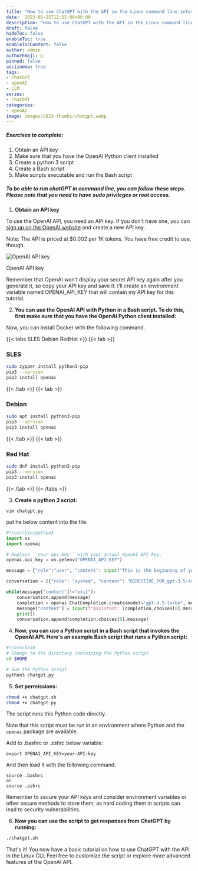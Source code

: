 ```yaml
---
title: "How to use ChatGPT with the API in the Linux command line interface:"
date:  2023-05-25T12:25:00+00:00
description: "How to use ChatGPT with the API in the Linux command line interface (CLI):"
draft: false
hideToc: false
enableToc: true
enableTocContent: false
author: admin
authorEmoji: 🐧
pinned: false
asciinema: true
tags:
- chatGPT
- openAI
- LLM
series:
- chatGPT
categories:
- openAI
image: images/2023-thumbs/chatgpt.webp
---
```

##### Exercises to complete:
1. Obtain an API key
2. Make sure that you have the OpenAI Python client installed
3. Create a python 3 script
4. Create a Bash script
5. Make scripts executable and run the Bash script

<script async id="asciicast-587324" src="https://asciinema.org/a/587324.js"></script>

##### To be able to run chatGPT in command line, you can follow these steps. Please note that you need to have sudo privileges or root access.

1. **Obtain an API key**

To use the OpenAI API, you need an API key. If you don't have one, you can [sign up on the OpenAI website](https://beta.openai.com/account/api-keys) and create a new API key.

Note: The API is priced at $0.002 per 1K tokens. You have free credit to use, though.

![OpenAI API key](/images/2023/API-keys-create.webp "OpenAI API key")
<figcaption>OpenAI API key</figcaption>

Remember that OpenAI won’t display your secret API key again after you generate it, so copy your API key and save it. I’ll create an environment variable named OPENAI_API_KEY that will contain my API key for this tutorial.

2. **You can use the OpenAI API with Python in a Bash script. To do this, first make sure that you have the OpenAI Python client installed:**

Now, you can install Docker with the following command.

{{< tabs SLES Debian RedHat >}}
  {{< tab >}}
  ### SLES
  ```bash
  sudo zypper install python3-pip
  pip3 --version
  pip3 install openai
  ```  
  {{< /tab >}}
  {{< tab >}}
  ### Debian
  ```bash
  sudo apt install python3-pip
  pip3 --version
  pip3 install openai
  ```
  {{< /tab >}}
  {{< tab >}}
  ### Red Hat
  ```bash
  sudo dnf install python3-pip
  pip3 --version
  pip3 install openai
  ```
  {{< /tab >}}
{{< /tabs >}}

3. **Create a python 3 script:**

```
vim chatgpt.py
```

put he below content into the file:

```python
#!/usr/bin/python3
import os
import openai

# Replace `'your-api-key'` with your actual OpenAI API key.
openai.api_key = os.getenv("OPENAI_API_KEY")

message = {"role":"user", "content": input("This is the beginning of your chat with AI. [To exit, type \"exit\".]\nYou: ")};

conversation = [{"role": "system", "content": "DIRECTIVE_FOR_gpt-3.5-turbo"}]

while(message["content"]!="exit"):
    conversation.append(message)
    completion = openai.ChatCompletion.create(model="gpt-3.5-turbo", messages=conversation)
    message["content"] = input(f"Assistant: {completion.choices[0].message.content} \nYou: ")
    print()
    conversation.append(completion.choices[0].message)
```

4. **Now, you can use a Python script in a Bash script that invokes the OpenAI API. Here's an example Bash script that runs a Python script:**

```bash
#!/bin/bash
# Change to the directory containing the Python script
cd $HOME

# Run the Python script
python3 chatgpt.py
```

5. **Set permissions:**

```bash
chmod +x chatgpt.sh
chmod +x chatgpt.py
```

The script runs this Python code directly.

Note that this script must be run in an environment where Python and the `openai` package are available.

Add to .bashrc or .zshrc below variable:

```
export OPENAI_API_KEY=your-API-key
```

And then load it with the following command:

```
source .bashrc
or
source .zshrc
```

Remember to secure your API keys and consider environment variables or other secure methods to store them, as hard coding them in scripts can lead to security vulnerabilities.

6. **Now you can use the script to get responses from ChatGPT by running:**

```bash
./chatgpt.sh
```

That's it! You now have a basic tutorial on how to use ChatGPT with the API in the Linux CLI. Feel free to customize the script or explore more advanced features of the OpenAI API.